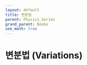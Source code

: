 ```yaml
---
layout: default
title: 변분법
parent: Physics_Series
grand_parent: Books
use_math: true
---
```


# 변분법 (Variations)

